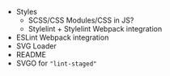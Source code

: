 - Styles
  - SCSS/CSS Modules/CSS in JS?
  - Stylelint + Stylelint Webpack integration
- ESLint Webpack integration
- SVG Loader
- README
- SVGO for `"lint-staged"`
